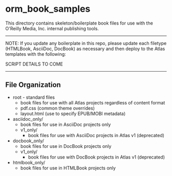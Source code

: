 # orm_book_samples

This directory contains skeleton/boilerplate book files for use with the O'Reilly Media, Inc. internal publishing tools.

----
NOTE: If you update any boilerplate in this repo, please update each filetype (HTMLBook, AsciiDoc, DocBook) as necessary and then deploy to the Atlas templates with the following:

SCRIPT DETAILS TO COME

----

## File Organization

* root - standard files
  * book files for use with all Atlas projects regardless of content format
  * pdf.css (common theme overrides)
  * layout.html (use to specify EPUB/MOBI metadata)
* asciidoc_only/
  * book files for use in AsciiDoc projects only
  * v1_only/
    * book files for use with AsciiDoc projects in Atlas v1 (deprecated)
* docbook_only/
  * book files for use in DocBook projects only
  * v1_only/
    * book files for use with DocBook projects in Atlas v1 (deprecated)
* htmlbook_only/
  * book files for use in HTMLBook projects only